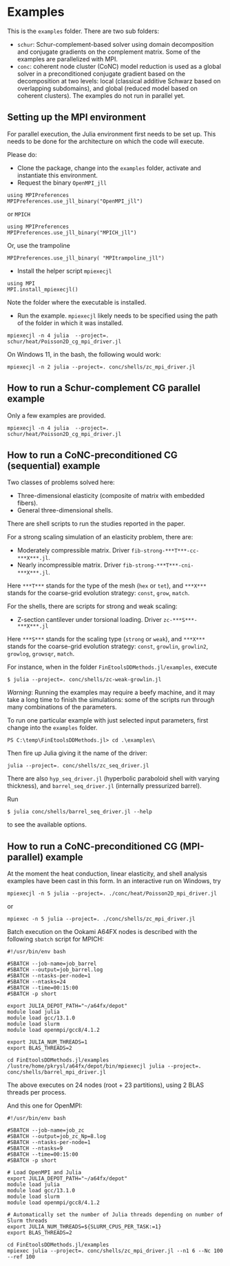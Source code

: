 # Examples

This is the `examples` folder.
There are two sub folders: 
- `schur`: Schur-complement-based solver using domain decomposition and conjugate gradients
on the complement matrix. Some of the examples are parallelized with MPI.
- `conc`: coherent node cluster (CoNC) model reduction is used as a global solver in a preconditioned conjugate gradient based on the decomposition at two levels:
local (classical additive Schwarz based on overlapping subdomains), and global (reduced model based on coherent clusters). The examples do not run in parallel yet.

## Setting up the MPI environment

For parallel execution, the Julia environment first needs to be set up.
This needs to be done for the architecture on which the code will execute.

Please do:

- Clone the package, change into the `examples` folder, activate and instantiate this environment.
- Request the binary `OpenMPI_jll`
```
using MPIPreferences
MPIPreferences.use_jll_binary("OpenMPI_jll")
```
or `MPICH`
```
using MPIPreferences
MPIPreferences.use_jll_binary("MPICH_jll")
```
Or, use the trampoline
```
MPIPreferences.use_jll_binary( "MPItrampoline_jll")
```
- Install the helper script `mpiexecjl`
```
using MPI
MPI.install_mpiexecjl()
```
Note the folder where the executable is installed.
- Run the example. `mpiexecjl` likely needs to be specified using the path of the folder in which it was installed.
```
mpiexecjl -n 4 julia  --project=. schur/heat/Poisson2D_cg_mpi_driver.jl
```

On Windows 11, in the bash, the following would work:
```
mpiexecjl -n 2 julia --project=. conc/shells/zc_mpi_driver.jl 
```


## How to run a Schur-complement CG parallel example

Only a few examples are provided.
```
mpiexecjl -n 4 julia  --project=. schur/heat/Poisson2D_cg_mpi_driver.jl
```



## How to run a CoNC-preconditioned CG (sequential) example

Two classes of problems solved here:
- Three-dimensional elasticity (composite of matrix with embedded fibers).
- General three-dimensional shells.

There are shell scripts to run the studies reported in the paper.

For a strong scaling simulation of an elasticity problem, there are:
- Moderately compressible matrix. Driver `fib-strong-***T***-cc-***X***.jl`.
- Nearly incompressible matrix. Driver `fib-strong-***T***-cni-***X***.jl`.


Here `***T***` stands for the type of the mesh (`hex` or `tet`), and `***X***`
stands for the coarse-grid evolution strategy: `const`, `grow`, `match`.

For the shells, there are scripts for strong and weak scaling:

- Z-section cantilever under torsional loading. Driver `zc-***S***-***X***.jl`



Here `***S***` stands for the scaling type (`strong` or `weak`), 
and `***X***`
stands for the coarse-grid evolution strategy: `const`, `growlin`, `growlin2`, `growlog`, `growsqr`, `match`.


For instance, when in the folder `FinEtoolsDDMethods.jl/examples`, execute
```
$ julia --project=. conc/shells/zc-weak-growlin.jl
```

*Warning*: Running the examples may require a beefy machine,
and it may take a long time to finish the simulations: some of the scripts run through many
combinations of the parameters.

To run one particular example with just selected input parameters, first change into the `examples` folder.
```
PS C:\temp\FinEtoolsDDMethods.jl> cd .\examples\
```
Then fire up Julia giving it the name of the driver:
```
julia --project=. conc/shells/zc_seq_driver.jl
```
There are also `hyp_seq_driver.jl` (hyperbolic paraboloid shell with varying thickness), and
`barrel_seq_driver.jl` (internally pressurized barrel).

Run
```
$ julia conc/shells/barrel_seq_driver.jl --help
```
to see the available options.

## How to run a CoNC-preconditioned CG (MPI-parallel) example

At the moment  the heat conduction, linear elasticity,  and shell analysis examples have been cast in this form. In an interactive run on Windows, try
```
mpiexecjl -n 5 julia --project=. ./conc/heat/Poisson2D_mpi_driver.jl
```
or
```
mpiexec -n 5 julia --project=. ./conc/shells/zc_mpi_driver.jl
```

Batch execution on the Ookami A64FX nodes is described with the following `sbatch` script
for MPICH:
```
#!/usr/bin/env bash

#SBATCH --job-name=job_barrel
#SBATCH --output=job_barrel.log
#SBATCH --ntasks-per-node=1
#SBATCH --ntasks=24
#SBATCH --time=00:15:00
#SBATCH -p short

export JULIA_DEPOT_PATH="~/a64fx/depot"
module load julia
module load gcc/13.1.0
module load slurm
module load openmpi/gcc8/4.1.2

export JULIA_NUM_THREADS=1
export BLAS_THREADS=2

cd FinEtoolsDDMethods.jl/examples
/lustre/home/pkrysl/a64fx/depot/bin/mpiexecjl julia --project=. conc/shells/barrel_mpi_driver.jl
```
The above executes on 24 nodes (root + 23 partitions), using 2 BLAS threads per process.

And this one for OpenMPI:
```
#!/usr/bin/env bash

#SBATCH --job-name=job_zc
#SBATCH --output=job_zc_Np=8.log
#SBATCH --ntasks-per-node=1
#SBATCH --ntasks=9
#SBATCH --time=00:15:00
#SBATCH -p short

# Load OpenMPI and Julia
export JULIA_DEPOT_PATH="~/a64fx/depot"
module load julia
module load gcc/13.1.0
module load slurm
module load openmpi/gcc8/4.1.2

# Automatically set the number of Julia threads depending on number of Slurm threads
export JULIA_NUM_THREADS=${SLURM_CPUS_PER_TASK:=1}
export BLAS_THREADS=2

cd FinEtoolsDDMethods.jl/examples
mpiexec julia --project=. conc/shells/zc_mpi_driver.jl --n1 6 --Nc 100 --ref 100
```